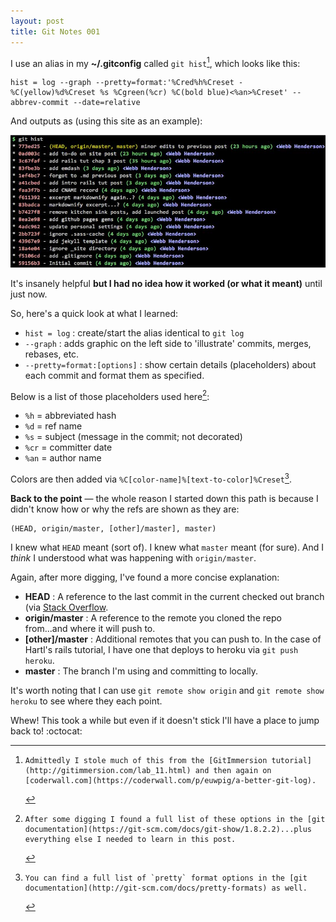 ```yaml
---
layout: post
title: Git Notes 001
---
```

I use an alias in my **~/.gitconfig** called `git hist`[^1], which looks like this:

    hist = log --graph --pretty=format:'%Cred%h%Creset -%C(yellow)%d%Creset %s %Cgreen(%cr) %C(bold blue)<%an>%Creset' --abbrev-commit --date=relative

And outputs as (using this site as an example):

![Image description](/img/2015-10-06-git-hist.jpg)

It's insanely helpful **but I had no idea how it worked (or what it meant)** until just now.

So, here's a quick look at what I learned:

- `hist = log` : create/start the alias identical to `git log`
- `--graph` : adds graphic on the left side to 'illustrate' commits, merges, rebases, etc.
- `--pretty=format:[options]` : show certain details (placeholders) about each commit and format them as specified.

Below is a list of those placeholders used here[^2]:

- `%h` = abbreviated hash
- `%d` = ref name
- `%s` = subject (message in the commit; not decorated)
- `%cr` = committer date
- `%an` = author name 

Colors are then added  via `%C[color-name]%[text-to-color]%Creset`[^3].

**Back to the point** &mdash; the whole reason I started down this path is because I didn't know how or why the refs are shown as they are:

    (HEAD, origin/master, [other]/master], master)

I knew what `HEAD` meant (sort of). I knew what `master` meant (for sure). And I _think_ I understood what was happening with `origin/master`.

Again, after more digging, I've found a more concise explanation:

- **HEAD** : A reference to the last commit in the current checked out branch (via [Stack Overflow](http://stackoverflow.com/questions/2529971/what-is-the-head-in-git).
- **origin/master** : A reference to the remote you cloned the repo from...and where it will push to.
- **[other]/master** : Additional remotes that you can push to. In the case of Hartl's rails tutorial, I have one that deploys to heroku via `git push heroku`.
- **master** : The branch I'm using and committing to locally.

It's worth noting that I can use `git remote show origin` and `git remote show heroku` to see where they each point.

Whew! This took a while but even if it doesn't stick I'll have a place to jump back to! :octocat:

[^1]:    Admittedly I stole much of this from the [GitImmersion tutorial](http://gitimmersion.com/lab_11.html) and then again on [coderwall.com](https://coderwall.com/p/euwpig/a-better-git-log).
[^2]:    After some digging I found a full list of these options in the [git documentation](https://git-scm.com/docs/git-show/1.8.2.2)...plus everything else I needed to learn in this post.
[^3]:    You can find a full list of `pretty` format options in the [git documentation](http://git-scm.com/docs/pretty-formats) as well.